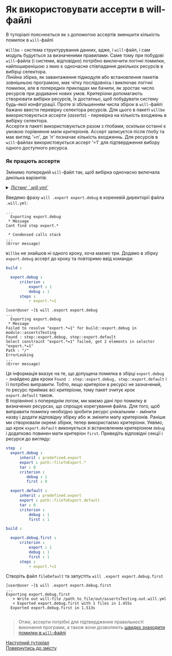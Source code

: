# Як використовувати ассерти в will-файлі

В туторіалі пояснюється як з допомогою ассертів зменшити кількість помилок в `will`-файлі  

<a name="assert-term"></a>

`Willbe` - система структурування данних, адже, і `will`-файл, і сам модуль будується за визначеними правилами. Саме тому при побудові `will`-файла (і системи, відповідно) потрібно виключити логічні помилки, найпоширенішою з яких є одночасне співпадання декількох ресурсів в вибірці селектора.  
Лінійна збірка, як завантаження підмодуля або встановлення пакетів зовнішньою програмою, має чітку послідовнісь і виключає логічні помилки, але в попередніх прикладах ми бачили, як зростає число ресурсів при додаванні нових умов. Критеріони допомагають створювати вибірки ресурсів, їх достатньо, щоб побудувати систему будь-якої конфігурації. Проте зі збільшенням числа збірок в `will`-файлі бажано ввести перевірку селектора ресурсів. Для цього в пакеті `willbe` використовуються ассерти (_asserts_) - перевірка на кількість входжень в вибірку селектора.  
Ассерти в пакеті використовуються разом з ґлобами, оскільки останні є умовою порівняння мапи критеріонів. Ассерт записуєтся після ґлобу та має вигляд _'=n'_, де _'n'_ позначає кількість входженнь. Для ресурсів в `will`-файлах використовується ассерт '=1' для підтвердження вибору одного доступного ресурса.  

### <a name="how-assert-works"></a> Як працють ассерти
Змінимо попередній `will`-файл так, щоб вибірка одночасно включала декілька варіантів:

<details>
    <summary><u><em>Лістинг `.will.yml`</em></u></summary>

```yaml

about :

  name : assertsTesting
  description : "To test asserts"
  version : 0.0.1

path :

  in : '.'
  out : 'out'
  fileToExport.debug :
    criterion :
       debug : 1
    path : './fileDebug'

  fileToExport.release :
    criterion :
       debug : 0
    path : './fileRelease'
    
  fileToExport.default :
    path : './fileDefault'    

step  :
  export.debug :
      inherit : predefined.export
      export : path::fileToExport.*
      tar : 0
      criterion :
         debug : 1

  export.release :
      inherit : predefined.export
      export : path::fileToExport.*
      tar : 0
      criterion :
         debug : 0
  
  export.default :
      inherit : predefined.export
      export : path::fileToExport.default
      tar : 0

build :

  export.debug :
      criterion :
          export : 1
          debug : 1
      steps :
          - export.*

  export.release :
      criterion :
          export : 1
          debug : 0
      steps :
          - export.*

```

</details>

Введемо фразу `will .export export.debug` в кореневій директорії файла `.will.yml`:

```
...
  Exporting export.debug
 * Message
Cant find step export.*   

 * Condensed calls stack
...
(Error message)

```

`Willbe` не знайшов ні одного кроку, хоча маємо три. Додамо в збірку `export.debug` ассерт до кроку та повторимо ввід команди:

```yaml
build :

  export.debug :
      criterion :
          export : 1
          debug : 1
      steps :
          - export.*=1

```

```
[user@user ~]$ will .export export.debug
...
  Exporting export.debug
 * Message
Failed to resolve "export.*=1" for build::export.debug in module::assertsTesting 
Found : step::export.debug, step::export.default 
Select constraint "export.*=1" failed, got 2 elements in selector "export.*=1"
Path : "/" 
ErrorLooking 
...
(Error message)

```

<a name="assert-failure-information"></a>

Ця інформація вказує на те, що допущена помилка в збірці `export.debug` - знайдено два кроки `Found : step::export.debug, step::export.default` і її потрібно виправити. Тобто, якщо критеріон в ресурсі не зазначений, то ресурс приймає всі критеріони, тому пакет зчитує крок `export.default` також.  
В порівнянні з попереднім логом, ми маємо дані про помилку в визначених ресурсах, що спрощує корегування файла. Для того, щоб виправити помилку необхідно зробити ресурс унікальним - змінити назву і додати відповідну збірку або ж змінити мапу критеріонів.
Раніше ми створювали окремі збірки, тепер використаємо критеріони. Уявімо, що крок `export.default` виконується зі встановленим критеріоном `debug` і додатково повинен мати критеріон `first`. Приведіть відповідні секції і ресурси до вигляду:

```yaml
step  :
  export.debug :
      inherit : predefined.export
      export : path::fileToExport.*
      tar : 0
      criterion :
         debug : 1
         first : 0

  export.default :
      inherit : predefined.export
      export : path::fileToExport.default
      tar : 0
      criterion :
          debug : 1
          first : 1

build :

  export.debug.first :
      criterion :
          export : 1
          debug : 1
          first : 1
      steps :
          - export.*=1

```

Створіть файл `fileDefault` та запустіть `will .export export.debug.first`

```
[user@user ~]$ will .export export.debug.first
...
Exporting export.debug.first
   + Write out will-file /path_to_file/out/assertsTesting.out.will.yml
   + Exported export.debug.first with 1 files in 1.455s
  Exported export.debug.first in 1.513s


```

> Отже, ассерти потрібні для підтвердження правильності виконання програми, а також вони дозволяють [швидко знаходити помилки в `will`-файлі](#assert-failure-information)

[Наступний туторіал](MinimizationOfWillFile.ukr.md)  
[Повернутись до змісту](Topics.ukr.md)